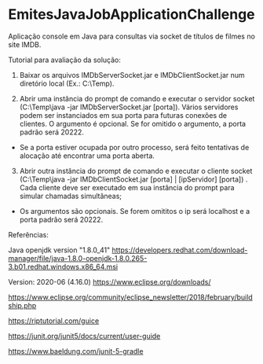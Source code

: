 # EmitesJavaJobApplicationChallenge
Aplicação console em Java para consultas via socket de títulos de filmes no site IMDB.

Tutorial para avaliação da solução:

1) Baixar os arquivos IMDbServerSocket.jar e IMDbClientSocket.jar num diretório local (Ex.: C:\Temp).

2) Abrir uma instância do prompt de comando e executar o servidor socket (C:\Temp\java -jar IMDbServerSocket.jar [porta]). 
   Vários servidores podem ser instanciados em sua porta para futuras conexões de clientes.
   O argumento é opcional. Se for omitido o argumento, a porta padrão será 20222.    

*    Se a porta estiver ocupada por outro processo, será feito tentativas de alocação até encontrar uma porta aberta. 

3) Abrir outra instância do prompt de comando e executar o cliente socket (C:\Temp\java -jar IMDbClientSocket.jar [porta] | [ipServidor] [porta]) . 
   Cada cliente deve ser executado em sua instância do prompt para simular chamadas simultâneas;

*    Os argumentos são opcionais. Se forem omititos o ip será localhost e a porta padrão será 20222.
   

Referências:

Java openjdk version "1.8.0_41"
https://developers.redhat.com/download-manager/file/java-1.8.0-openjdk-1.8.0.265-3.b01.redhat.windows.x86_64.msi

Version: 2020-06 (4.16.0)
https://www.eclipse.org/downloads/  

https://www.eclipse.org/community/eclipse_newsletter/2018/february/buildship.php

https://riptutorial.com/guice

https://junit.org/junit5/docs/current/user-guide

https://www.baeldung.com/junit-5-gradle

